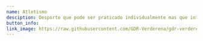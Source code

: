 ```yaml
---
name: Atletismo
desciption: Desporto que pode ser praticado individualmente mas que integrado na nossa equipa vai ser mais motivador, vem treinar connosco.
button_info: 
link_image: https://raw.githubusercontent.com/GDR-Verderena/gdr-verderena.github.io/master/assetimg/more-service-3.jpg
---
```

